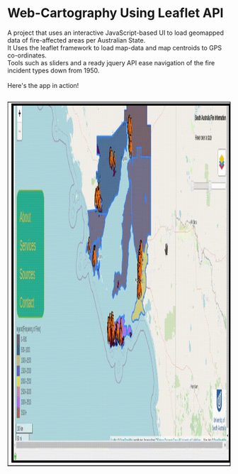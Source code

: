 # Web-Cartography Using Leaflet API
A project that uses an interactive JavaScript-based UI to load geomapped data of fire-affected areas per Australian State. 
<br />It Uses the leaflet framework to load map-data and map
centroids to GPS co-ordinates. 
<br />Tools such as sliders and a ready jquery API ease navigation of the fire incident types down from 1950.
<br /><br />Here's the app in action!
<table  border="1" align="left"><tr><td><img style="border:5px solid black;" src="/demo.gif" width="1000" height="800"></td></tr></table>
